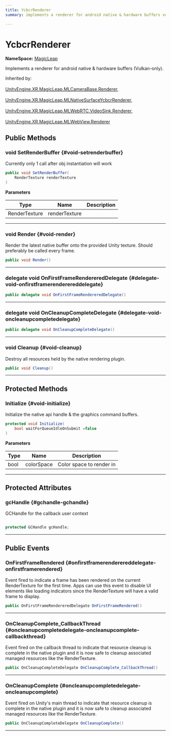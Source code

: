 ```yaml
---
title: YcbcrRenderer
summary: implements a renderer for android native & hardware buffers vulkan-only. 

---
```


# YcbcrRenderer



**NameSpace:** 
[MagicLeap](/unity-api/api/UnityEngine.XR.MagicLeap/UnityEngine.XR.MagicLeap.md) 


Implements a renderer for android native & hardware buffers (Vulkan-only).   


Inherited by: <br></br>[UnityEngine.XR.MagicLeap.MLCameraBase.Renderer](/unity-api/api/UnityEngine.XR.MagicLeap/MLCameraBase/UnityEngine.XR.MagicLeap.MLCameraBase.Renderer.md), <br></br>[UnityEngine.XR.MagicLeap.MLNativeSurfaceYcbcrRenderer](/unity-api/api/UnityEngine.XR.MagicLeap/UnityEngine.XR.MagicLeap.MLNativeSurfaceYcbcrRenderer.md), <br></br>[UnityEngine.XR.MagicLeap.MLWebRTC.VideoSink.Renderer](/unity-api/api/UnityEngine.XR.MagicLeap/MLWebRTC/VideoSink/UnityEngine.XR.MagicLeap.MLWebRTC.VideoSink.Renderer.md), <br></br>[UnityEngine.XR.MagicLeap.MLWebView.Renderer](/unity-api/api/UnityEngine.XR.MagicLeap/MLWebView/UnityEngine.XR.MagicLeap.MLWebView.Renderer.md)




## Public Methods

### void SetRenderBuffer {#void-setrenderbuffer}

Currently only 1 call after obj instantiation will work 

```csharp
public void SetRenderBuffer(
    RenderTexture renderTexture
)
```


**Parameters**

| Type | Name  | Description  | 
|--|--|--|
| RenderTexture |renderTexture||






-----------

### void Render {#void-render}

Render the latest native buffer onto the provided Unity texture. Should preferably be called every frame. 

```csharp
public void Render()
```






-----------

### delegate void OnFirstFrameRendereredDelegate {#delegate-void-onfirstframerenderereddelegate}

```csharp
public delegate void OnFirstFrameRendereredDelegate()
```






-----------

### delegate void OnCleanupCompleteDelegate {#delegate-void-oncleanupcompletedelegate}

```csharp
public delegate void OnCleanupCompleteDelegate()
```






-----------

### void Cleanup {#void-cleanup}

Destroy all resources held by the native rendering plugin. 

```csharp
public void Cleanup()
```






-----------

## Protected Methods

### Initialize {#void-initialize}

Initialize the native api handle & the graphics command buffers. 

```csharp
protected void Initialize(
    bool waitForQueueIdleOnSubmit =false
)
```


**Parameters**

| Type | Name  | Description  | 
|--|--|--|
| bool |colorSpace|Color space to render in|






-----------

## Protected Attributes

### gcHandle {#gchandle-gchandle}

GCHandle for the callback user context 

```csharp

protected GCHandle gcHandle;

```






-----------

## Public Events

### OnFirstFrameRendered {#onfirstframerenderereddelegate-onfirstframerendered}

Event fired to indicate a frame has been rendered on the current RenderTexture for the first time. Apps can use this event to disable UI elements like loading indicators since the RenderTexture will have a valid frame to display. 

```csharp
public OnFirstFrameRendereredDelegate OnFirstFrameRendered()
```






-----------

### OnCleanupComplete_CallbackThread {#oncleanupcompletedelegate-oncleanupcomplete-callbackthread}

Event fired on the callback thread to indicate that resource cleanup is complete in the native plugin and it is now safe to cleanup associated managed resources like the RenderTexture. 

```csharp
public OnCleanupCompleteDelegate OnCleanupComplete_CallbackThread()
```






-----------

### OnCleanupComplete {#oncleanupcompletedelegate-oncleanupcomplete}

Event fired on Unity's main thread to indicate that resource cleanup is complete in the native plugin and it is now safe to cleanup associated managed resources like the RenderTexture. 

```csharp
public OnCleanupCompleteDelegate OnCleanupComplete()
```






-----------

